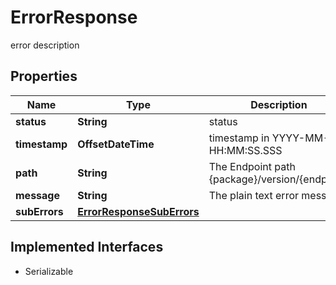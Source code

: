

# ErrorResponse

error description

## Properties

Name | Type | Description | Notes
------------ | ------------- | ------------- | -------------
**status** | **String** | status |  [optional]
**timestamp** | **OffsetDateTime** | timestamp in YYYY-MM-DD HH:MM:SS.SSS |  [optional]
**path** | **String** | The Endpoint path {package}/version/{endpoint} |  [optional]
**message** | **String** | The plain text error message |  [optional]
**subErrors** | [**ErrorResponseSubErrors**](ErrorResponseSubErrors.md) |  |  [optional]


## Implemented Interfaces

* Serializable


